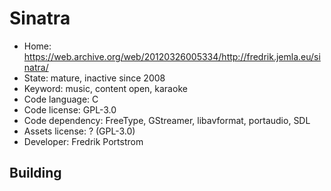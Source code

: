 # Sinatra

- Home: https://web.archive.org/web/20120326005334/http://fredrik.jemla.eu/sinatra/
- State: mature, inactive since 2008
- Keyword: music, content open, karaoke
- Code language: C
- Code license: GPL-3.0
- Code dependency: FreeType, GStreamer, libavformat, portaudio, SDL
- Assets license: ? (GPL-3.0)
- Developer: Fredrik Portstrom

## Building
